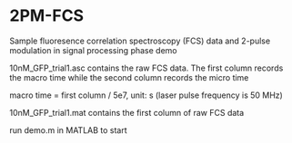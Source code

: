 # 2PM-FCS
Sample fluoresence correlation spectroscopy (FCS) data and 2-pulse modulation in signal processing phase demo

10nM_GFP_trial1.asc contains the raw FCS data. The first column records the macro time while the second column records the micro time

macro time = first column / 5e7, unit: s (laser pulse frequency is 50 MHz)

10nM_GFP_trial1.mat contains the first column of raw FCS data

run demo.m in MATLAB to start
